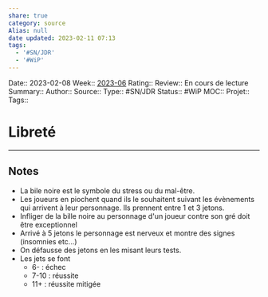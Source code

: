 ```yaml
---
share: true
category: source
Alias: null
date updated: 2023-02-11 07:13
tags:
  - '#SN/JDR'
  - '#WiP'
---
```


Date:: 2023-02-08
Week:: [2023-06](../week/2023-06.md)
Rating::
Review:: En cours de lecture
Summary::
Author::
Source::
Type:: #SN/JDR
Status:: #WiP
MOC::
Projet::
Tags::

# Libreté

---

## Notes

- La bile noire est le symbole du stress ou du mal-être.
- Les joueurs en piochent quand ils le souhaitent suivant les évènements qui arrivent à leur personnage. Ils prennent entre 1 et 3 jetons.
- Infliger de la bille noire au personnage d'un joueur contre son gré doit être exceptionnel
- Arrivé à 5 jetons le personnage est nerveux et montre des signes (insomnies etc...)
- On défausse des jetons en les misant leurs tests.
- Les jets se font
  - 6- : échec
  - 7-10 : réussite
  - 11+ : réussite mitigée
